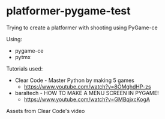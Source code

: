 # platformer-pygame-test
Trying to create a platformer with shooting using PyGame-ce

Using:
- pygame-ce
- pytmx

Tutorials used:
- Clear Code - Master Python by making 5 games
  - https://www.youtube.com/watch?v=8OMghdHP-zs
- baraltech - HOW TO MAKE A MENU SCREEN IN PYGAME!
  - https://www.youtube.com/watch?v=GMBqjxcKogA

Assets from Clear Code's video
